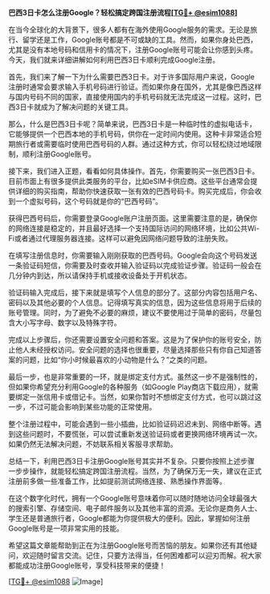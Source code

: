 **巴西3日卡怎么注册Google？轻松搞定跨国注册流程[[TG💪+ @esim1088](https://t.me/s/esim1088)]**

在当今全球化的大背景下，很多人都有在海外使用Google服务的需求。无论是旅行、留学还是工作，Google账号都是不可或缺的工具。然而，如果你身处巴西，尤其是没有本地号码和信用卡的情况下，注册Google账号可能会让你感到头疼。今天，我们就来详细讲解如何利用巴西3日卡顺利完成Google注册。

首先，我们来了解一下为什么需要巴西3日卡。对于许多国际用户来说，Google注册时通常会要求输入手机号码进行验证。而如果你身在国外，尤其是像巴西这样与国内号码不同的国家，直接使用国内的手机号码就无法完成这一过程。这时，巴西3日卡就成为了解决问题的关键工具。

那么，什么是巴西3日卡呢？简单来说，巴西3日卡是一种临时性的虚拟电话卡，它能够提供一个巴西本地的手机号码，供你在一定时间内使用。这种卡非常适合短期旅行者或需要临时使用巴西号码的人群。通过这种方式，你可以轻松绕过地域限制，顺利注册Google账号。

接下来，我们进入正题，看看如何具体操作。首先，你需要购买一张巴西3日卡。目前市面上有很多提供此类服务的平台，比如eSIM卡供应商。这些平台通常会提供详细的购买指南，帮助你快速获取一张有效的巴西号码卡。购买完成后，你会收到一个虚拟号码，这个号码就是你的“巴西号码”。

获得巴西号码后，你需要登录Google账户注册页面。这里需要注意的是，确保你的网络连接是稳定的，并且最好选择一个支持国际访问的网络环境，比如公共Wi-Fi或者通过代理服务器连接。这样可以避免因网络问题导致的注册失败。

在填写注册信息时，你需要输入刚刚获取的巴西号码。Google会向这个号码发送一条验证码短信，你需要及时查收并输入验证码以完成验证步骤。验证码一般会在几分钟内到达，所以请保持手机或接收设备处于开机状态。

验证码输入完成后，接下来就是填写个人信息的部分了。这部分内容包括用户名、密码以及其他必要的个人信息。记得填写真实的信息，因为这些信息将用于后续的账号管理。同时，为了避免不必要的麻烦，建议不要使用过于简单的密码，尽量包含大小写字母、数字以及特殊字符。

完成以上步骤后，你还需要设置安全问题和答案。这是为了保护你的账号安全，防止他人未经授权访问。安全问题的选择也很重要，尽量选择那些只有你自己知道答案的问题，比如“你小时候最喜欢的小动物是什么？”之类的问题。

最后一步，也是非常重要的一环，就是绑定支付方式。虽然这一步不是强制性的，但如果你希望充分利用Google的各种服务（如Google Play商店下载应用），就需要绑定一张信用卡或借记卡。当然，如果你暂时不想绑定支付方式，也可以跳过这一步，不过可能会影响到某些功能的正常使用。

整个注册过程中，可能会遇到一些小插曲，比如验证码迟迟未到、网络中断等。遇到这些问题时，不要慌张，可以尝试重新发送验证码或者更换网络环境再试一次。如果仍然无法解决问题，不妨联系相关客服寻求帮助。

总结一下，利用巴西3日卡注册Google账号其实并不复杂。只要你按照上述步骤一步步操作，就能轻松搞定跨国注册流程。当然，为了确保万无一失，建议在正式注册前多做一些准备工作，比如提前测试网络连接、熟悉操作界面等。

在这个数字化时代，拥有一个Google账号意味着你可以随时随地访问全球最强大的搜索引擎、存储空间、电子邮件服务以及其他丰富的资源。无论你是商务人士、学生还是普通旅行者，Google都能为你提供极大的便利。因此，掌握如何注册Google账号是一项非常实用的技能。

希望这篇文章能帮助到正在为注册Google账号而苦恼的朋友。如果你还有其他疑问，欢迎随时留言交流。记住，只要方法得当，任何困难都可以迎刃而解。祝大家都能成功注册Google账号，享受科技带来的便捷！

[[TG💪+ @esim1088](https://t.me/s/esim1088) ![Image](https://i.postimg.cc/4NQfJmqS/Snipaste-2025-05-13-00-14-12.png)]